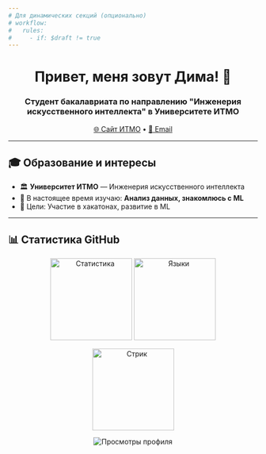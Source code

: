 ```yaml
---
# Для динамических секций (опционально)
# workflow:
#   rules:
#     - if: $draft != true
---
```


<h1 align="center">Привет, меня зовут Дима! 👋</h1>
<h3 align="center">Студент бакалавриата по направлению "Инженерия искусственного интеллекта" в Университете ИТМО</h3>

<p align="center">
  <a href="https://itmo.ru">🌐 Сайт ИТМО</a> •
  <a href="mailto:dva382811@gmail.com">📧 Email</a>
</p>

---

## 🎓 Образование и интересы

- 🏛 **Университет ИТМО** — Инженерия искусственного интеллекта
- 🔭 В настоящее время изучаю: **Анализ данных, знакомлюсь с ML**
- 🎯 Цели: Участие в хакатонах, развитие в ML

---


## 📊 Статистика GitHub

<p align="center">
  <img src="https://github-readme-stats.vercel.app/api?username=yourusername&show_icons=true&theme=radical&hide_border=true" alt="Статистика" height="165"/>
  <img src="https://github-readme-stats.vercel.app/api/top-langs/?username=yourusername&layout=compact&theme=radical&hide_border=true" alt="Языки" height="165"/>
</p>

<p align="center">
  <img src="https://github-readme-streak-stats.herokuapp.com/?user=yourusername&theme=radical&hide_border=true" alt="Стрик" height="165"/>
</p>


<p align="center">
  <img src="https://komarev.com/ghpvc/?username=yourusername&color=blueviolet&style=flat-square" alt="Просмотры профиля"/>
</p>
